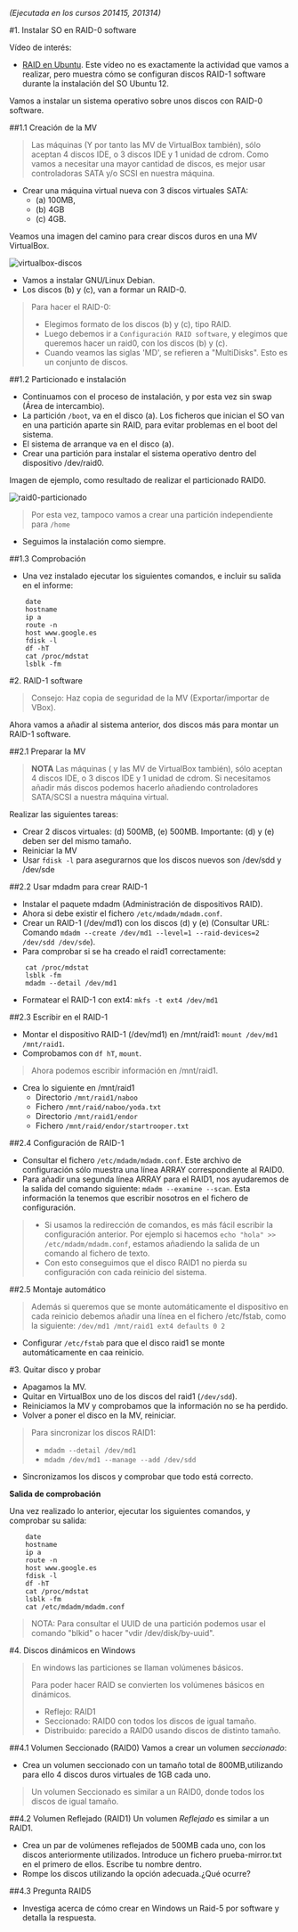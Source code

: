 
*(Ejecutada en los cursos 201415, 201314)*

#1. Instalar SO en RAID-0 software

Vídeo de interés: 
* [RAID en Ubuntu](https://youtu.be/z84oBqOxsD0?list=PLtGnc4I6s8duPu8fzK6zoNzczrXogvYnx). Este
vídeo no es exactamente la actividad que vamos a realizar, pero muestra cómo se configuran
discos RAID-1 software durante la instalación del SO Ubuntu 12.

Vamos a instalar un sistema operativo sobre unos discos con RAID-0 software.

##1.1 Creación de la MV 

> Las máquinas (Y por tanto las MV de VirtualBox también), sólo aceptan 4 discos IDE, 
o 3 discos IDE y 1 unidad de cdrom.
> Como vamos a necesitar una mayor cantidad de discos, es mejor usar controladoras SATA y/o SCSI 
en nuestra máquina.

* Crear una máquina virtual nueva con 3 discos virtuales SATA:
    * (a) 100MB, 
    * (b) 4GB
    * (c) 4GB.
    
Veamos una imagen del camino para crear discos duros en una MV VirtualBox.

![virtualbox-discos](./images/virtualbox-discos.png)

* Vamos a instalar GNU/Linux Debian.
* Los discos (b) y (c), van a formar un RAID-0. 

> Para hacer el RAID-0:
> * Elegimos formato de los discos (b) y (c), tipo RAID.
> * Luego debemos ir a `Configuración RAID software`, y elegimos que queremos hacer un raid0, con los discos (b) y (c).
> * Cuando veamos las siglas 'MD', se refieren a "MultiDisks". Esto es un conjunto de discos.

##1.2 Particionado e instalación

* Continuamos con el proceso de instalación, y por esta vez sin swap (Área de intercambio).
* La partición `/boot`, va en el disco (a). Los ficheros que inician el SO 
van en una partición aparte sin RAID, para evitar problemas en el boot del sistema.
* El sistema de arranque va en el disco (a).
* Crear una partición para instalar el sistema operativo dentro del dispositivo /dev/raid0.

Imagen de ejemplo, como resultado de realizar el particionado RAID0.

![raid0-particionado](./images/raid0-particionado.png)

> Por esta vez, tampoco vamos a crear una partición independiente para `/home`

* Seguimos la instalación como siempre.

##1.3 Comprobación

* Una vez instalado ejecutar los siguientes comandos, e incluir su salida en el informe:
```
    date
    hostname
    ip a
    route -n
    host www.google.es
    fdisk -l
    df -hT
    cat /proc/mdstat
    lsblk -fm
```

#2. RAID-1 software

> Consejo: Haz copia de seguridad de la MV (Exportar/importar de VBox).

Ahora vamos a añadir al sistema anterior, dos discos más para montar un RAID-1 software.

##2.1 Preparar la MV

> **NOTA**
> Las máquinas ( y las MV de VirtualBox también), sólo aceptan 4 discos IDE, o 3 discos IDE y 1 unidad de cdrom.
> Si necesitamos añadir más discos podemos hacerlo añadiendo controladores SATA/SCSI a nuestra máquina virtual.

Realizar las siguientes tareas:
* Crear 2 discos virtuales: (d) 500MB, (e) 500MB. Importante: (d) y (e) deben ser del mismo tamaño.
* Reiniciar la MV
* Usar `fdisk -l` para asegurarnos que los discos nuevos son /dev/sdd y /dev/sde

##2.2 Usar mdadm para crear RAID-1

* Instalar el paquete mdadm (Administración de dispositivos RAID). 
* Ahora si debe existir el fichero `/etc/mdadm/mdadm.conf`.
* Crear un RAID-1 (/dev/md1) con los discos (d) y (e) 
(Consultar URL: Comando `mdadm --create /dev/md1 --level=1 --raid-devices=2 /dev/sdd /dev/sde`).
* Para comprobar si se ha creado el raid1 correctamente:
```
    cat /proc/mdstat
    lsblk -fm
    mdadm --detail /dev/md1
```
* Formatear el RAID-1 con ext4: `mkfs -t ext4 /dev/md1`


##2.3 Escribir en el RAID-1

* Montar el dispositivo RAID-1 (/dev/md1) en /mnt/raid1: `mount /dev/md1 /mnt/raid1`.
* Comprobamos con `df hT`, `mount`.

> Ahora podemos escribir información en /mnt/raid1.

* Crea lo siguiente en /mnt/raid1
    * Directorio `/mnt/raid1/naboo`
    * Fichero `/mnt/raid/naboo/yoda.txt`
    * Directorio `/mnt/raid1/endor`
    * Fichero `/mnt/raid/endor/startrooper.txt`

##2.4 Configuración de RAID-1
    
* Consultar el fichero `/etc/mdadm/mdadm.conf`. Este archivo de configuración 
sólo muestra una línea ARRAY correspondiente al RAID0.
* Para añadir una segunda línea ARRAY para el RAID1, nos ayudaremos de la salida del 
comando siguiente: `mdadm --examine --scan`. Esta información la tenemos que escribir
nosotros en el fichero de configuración.

> * Si usamos la redirección de comandos, es más fácil escribir la configuración anterior.
Por ejemplo si hacemos `echo "hola" >> /etc/mdadm/mdadm.conf`, estamos añadiendo la
salida de un comando al fichero de texto.
> * Con esto conseguimos que el disco RAID1 no pierda su configuración con cada reinicio del sistema.

##2.5 Montaje automático

> Además si queremos que se monte automáticamente el dispositivo en cada 
reinicio debemos añadir una línea en el fichero /etc/fstab, como la siguiente: 
`/dev/md1 /mnt/raid1 ext4 defaults 0 2`

* Configurar `/etc/fstab` para que el disco raid1 se monte automáticamente en caa reinicio.

#3. Quitar disco y probar

* Apagamos la MV.
* Quitar en VirtualBox uno de los discos del raid1 (`/dev/sdd`).
* Reiniciamos la MV y comprobamos que la información no se ha perdido.
* Volver a poner el disco en la MV, reiniciar.

> Para sincronizar los discos RAID1:
> * `mdadm --detail /dev/md1`
> * `mdadm /dev/md1 --manage --add /dev/sdd`

* Sincronizamos los discos y comprobar que todo está correcto.

**Salida de comprobación**

Una vez realizado lo anterior, ejecutar los siguientes comandos, y comprobar su salida:
```
    date
    hostname
    ip a
    route -n
    host www.google.es
    fdisk -l
    df -hT
    cat /proc/mdstat
    lsblk -fm
    cat /etc/mdadm/mdadm.conf
```

> NOTA: Para consultar el UUID de una partición podemos usar el comando "blkid" o hacer "vdir /dev/disk/by-uuid".

#4. Discos dinámicos en Windows

> En windows las particiones se llaman volúmenes básicos.
> 
> Para poder hacer RAID se convierten los volúmenes básicos en dinámicos.
> * Reflejo: RAID1
> * Seccionado: RAID0 con todos los discos de igual tamaño.
> * Distribuido: parecido a RAID0 usando discos de distinto tamaño.

##4.1 Volumen Seccionado (RAID0)
Vamos a crear un volumen *seccionado*:
* Crea un volumen seccionado con un tamaño total de 800MB,utilizando para ello 4 discos duros 
virtuales de 1GB cada uno.

> Un volumen Seccionado es similar a un RAID0, donde todos los discos de igual tamaño.

##4.2 Volumen Reflejado (RAID1)
Un volumen *Reflejado* es similar a un RAID1.
* Crea un par de volúmenes reflejados de 500MB cada uno, con los discos anteriormente utilizados. 
Introduce un fichero prueba-mirror.txt en el primero de ellos. Escribe tu nombre dentro. 
* Rompe los discos utilizando la opción adecuada.¿Qué ocurre?

##4.3 Pregunta RAID5
* Investiga acerca de cómo crear en Windows un Raid-5 por software y detalla la respuesta.
